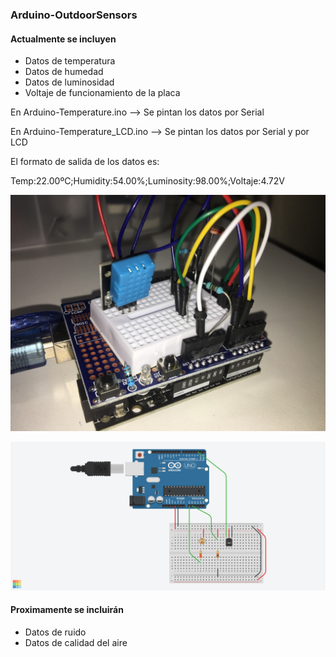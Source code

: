 ### Arduino-OutdoorSensors

#### Actualmente se incluyen
* Datos de temperatura
* Datos de humedad
* Datos de luminosidad
* Voltaje de funcionamiento de la placa

En Arduino-Temperature.ino --> Se pintan los datos por Serial

En Arduino-Temperature_LCD.ino --> Se pintan los datos por Serial y por LCD

El formato de salida de los datos es:

Temp:22.00ºC;Humidity:54.00%;Luminosity:98.00%;Voltaje:4.72V

![Foto Prototipo](FotoPrototipo.jpeg)

![Esquema Prototipo](SchemaPrototype.png)

#### Proximamente se incluirán
* Datos de ruido
* Datos de calidad del aire
